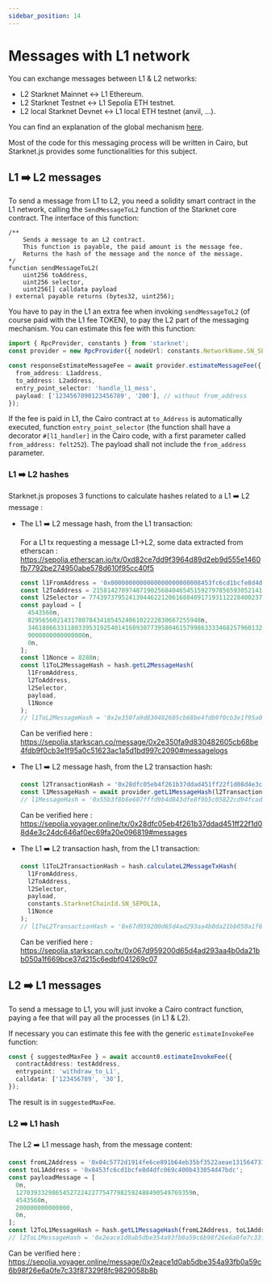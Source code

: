 ```yaml
---
sidebar_position: 14
---
```


# Messages with L1 network

You can exchange messages between L1 & L2 networks:

- L2 Starknet Mainnet ↔️ L1 Ethereum.
- L2 Starknet Testnet ↔️ L1 Sepolia ETH testnet.
- L2 local Starknet Devnet ↔️ L1 local ETH testnet (anvil, ...).

You can find an explanation of the global mechanism [here](https://docs.starknet.io/architecture-and-concepts/network-architecture/messaging-mechanism/).

Most of the code for this messaging process will be written in Cairo, but Starknet.js provides some functionalities for this subject.

## L1 ➡️ L2 messages

To send a message from L1 to L2, you need a solidity smart contract in the L1 network, calling the `SendMessageToL2` function of the Starknet core contract.
The interface of this function:

```solidity
/**
    Sends a message to an L2 contract.
    This function is payable, the paid amount is the message fee.
    Returns the hash of the message and the nonce of the message.
*/
function sendMessageToL2(
    uint256 toAddress,
    uint256 selector,
    uint256[] calldata payload
) external payable returns (bytes32, uint256);
```

You have to pay in the L1 an extra fee when invoking `sendMessageToL2` (of course paid with the L1 fee TOKEN), to pay the L2 part of the messaging mechanism. You can estimate this fee with this function:

```typescript
import { RpcProvider, constants } from 'starknet';
const provider = new RpcProvider({ nodeUrl: constants.NetworkName.SN_SEPOLIA }); // for testnet

const responseEstimateMessageFee = await provider.estimateMessageFee({
  from_address: L1address,
  to_address: L2address,
  entry_point_selector: 'handle_l1_mess',
  payload: ['1234567890123456789', '200'], // without from_address
});
```

If the fee is paid in L1, the Cairo contract at `to_Address` is automatically executed, function `entry_point_selector` (the function shall have a decorator `#[l1_handler]` in the Cairo code, with a first parameter called `from_address: felt252`). The payload shall not include the `from_address` parameter.

### L1 ➡️ L2 hashes

Starknet.js proposes 3 functions to calculate hashes related to a L1 ➡️ L2 message :

- The L1 ➡️ L2 message hash, from the L1 transaction:

  For a L1 tx requesting a message L1->L2, some data extracted from etherscan : https://sepolia.etherscan.io/tx/0xd82ce7dd9f3964d89d2eb9d555e1460fb7792be274950abe578d610f95cc40f5

  ```typescript
  const l1FromAddress = '0x0000000000000000000000008453fc6cd1bcfe8d4dfc069c400b433054d47bdc';
  const l2ToAddress = 2158142789748719025684046545159279785659305214176670733242887773692203401023n;
  const l2Selector = 774397379524139446221206168840917193112228400237242521560346153613428128537n;
  const payload = [
    4543560n,
    829565602143178078434185452406102222830667255948n,
    3461886633118033953192540141609307739580461579986333346825796013261542798665n,
    9000000000000000n,
    0n,
  ];
  const l1Nonce = 8288n;
  const l1ToL2MessageHash = hash.getL2MessageHash(
    l1FromAddress,
    l2ToAddress,
    l2Selector,
    payload,
    l1Nonce
  );
  // l1ToL2MessageHash = '0x2e350fa9d830482605cb68be4fdb9f0cb3e1f95a0c51623ac1a5d1bd997c2090'
  ```

  Can be verified here : https://sepolia.starkscan.co/message/0x2e350fa9d830482605cb68be4fdb9f0cb3e1f95a0c51623ac1a5d1bd997c2090#messagelogs

- The L1 ➡️ L2 message hash, from the L2 transaction hash:

  ```typescript
  const l2TransactionHash = '0x28dfc05eb4f261b37ddad451ff22f1d08d4e3c24dc646af0ec69fa20e096819';
  const l1MessageHash = await provider.getL1MessageHash(l2TransactionHash);
  // l1MessageHash = '0x55b3f8b6e607fffd9b4d843dfe8f9b5c05822cd94fcad8797deb01d77805532a'
  ```

  Can be verified here : https://sepolia.voyager.online/tx/0x28dfc05eb4f261b37ddad451ff22f1d08d4e3c24dc646af0ec69fa20e096819#messages

- The L1 ➡️ L2 transaction hash, from the L1 transaction:

  ```typescript
  const l1ToL2TransactionHash = hash.calculateL2MessageTxHash(
    l1FromAddress,
    l2ToAddress,
    l2Selector,
    payload,
    constants.StarknetChainId.SN_SEPOLIA,
    l1Nonce
  );
  // l1ToL2TransactionHash = '0x67d959200d65d4ad293aa4b0da21bb050a1f669bce37d215c6edbf041269c07'
  ```

  Can be verified here : https://sepolia.starkscan.co/tx/0x067d959200d65d4ad293aa4b0da21bb050a1f669bce37d215c6edbf041269c07

## L2 ➡️ L1 messages

To send a message to L1, you will just invoke a Cairo contract function, paying a fee that will pay all the processes (in L1 & L2).

If necessary you can estimate this fee with the generic `estimateInvokeFee` function:

```typescript
const { suggestedMaxFee } = await account0.estimateInvokeFee({
  contractAddress: testAddress,
  entrypoint: 'withdraw_to_L1',
  calldata: ['123456789', '30'],
});
```

The result is in `suggestedMaxFee`.

### L2 ➡️ L1 hash

The L2 ➡️ L1 message hash, from the message content:

```typescript
const fromL2Address = '0x04c5772d1914fe6ce891b64eb35bf3522aeae1315647314aac58b01137607f3f';
const toL1Address = '0x8453fc6cd1bcfe8d4dfc069c400b433054d47bdc';
const payloadMessage = [
  0n,
  1270393329865452722422775477982592488490549769359n,
  4543560n,
  200000000000000,
  0n,
];
const l2ToL1MessageHash = hash.getL1MessageHash(fromL2Address, toL1Address, payloadMessage);
// l2ToL1MessageHash = '0x2eace1d0ab5dbe354a93fb0a59c6b98f26e6a0fe7c33f87329f8fc9829058b8b'
```

Can be verified here : https://sepolia.voyager.online/message/0x2eace1d0ab5dbe354a93fb0a59c6b98f26e6a0fe7c33f87329f8fc9829058b8b
